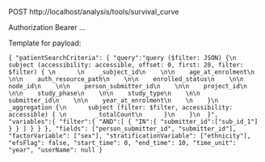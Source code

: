 POST http://localhost/analysis/tools/survival_curve

Authorization Bearer ...

Template for payload:

`
{
	"patientSearchCriteria": {
		"query":"query ($filter: JSON) {\n    subject (accessibility: accessible, offset: 0, first: 20, filter: $filter) { \n      \n    _subject_id\n    \n\n    age_at_enrolment\n    \n\n    auth_resource_path\n    \n\n    enrolled_status\n    \n\n    node_id\n    \n\n    person_submitter_id\n    \n\n    project_id\n    \n\n    study_phase\n    \n\n    study_type\n    \n\n    submitter_id\n    \n\n    year_at_enrolment\n    \n    }\n    _aggregation {\n      subject (filter: $filter, accessibility: accessible) { \n        _totalCount\n      }\n    }\n  }",
        "variables":{
            "filter":{
                "AND":[
                    {
                        "IN":{
                            "submitter_id":["sub_id_1"]
                        }
                    }
                ]
            }
        }
	},
    "fields": ["person_submitter_id", "submitter_id"],
	"factorVariable": ["sex"],
	"stratificationVariable": ["ethnicity"],
	"efsFlag": false,
	"start_time": 0,
	"end_time": 10,
	"time_unit": "year",
	"userName": null
}
`